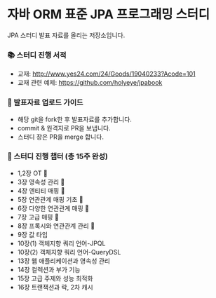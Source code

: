 # 자바 ORM 표준 JPA 프로그래밍 스터디
JPA 스터디 발표 자료를 올리는 저장소입니다.

### :books:  스터디 진행 서적
- 교재: <http://www.yes24.com/24/Goods/19040233?Acode=101>
- 교재 관련 예제: <https://github.com/holyeye/jpabook>

### :pushpin:  발표자료 업로드 가이드
- 해당 git을 fork한 후 발표자료를 추가합니다. 
- commit & 원격지로 PR을 보냅니다.
- 스터디 장은 PR을 merge 합니다.

### :calendar:  스터디 진행 챕터 (총 15주 완성)
- 1,2장 OT 🚩
- 3장 영속성 관리 🚩
- 4장 엔티티 매핑 🚩
- 5장 연관관계 매핑 기초 🚩
- 6장 다양한 연관관계 매핑 🚩
- 7장 고급 매핑 🚩
- 8장 프록시와 연관관계 관리 🚩
- 9장 값 타입
- 10장(1) 객체지향 쿼리 언어-JPQL
- 10장(2) 객체지향 쿼리 언어-QueryDSL
- 13장 웹 애플리케이션과 영속성 관리
- 14장 컬렉션과 부가 기능
- 15장 고급 주제와 성능 최적화
- 16장 트랜잭션과 락, 2차 캐시
